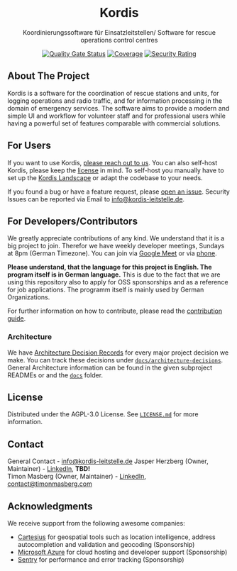<br />
<div align="center">

<h1 align="center">Kordis</h3>

Koordinierungssoftware für Einsatzleitstellen/ Software for rescue operations
control centres

[![Quality Gate Status](https://sonarcloud.io/api/project_badges/measure?project=kordis-leitstelle&metric=alert_status)](https://sonarcloud.io/summary/new_code?id=kordis-leitstelle)
[![Coverage](https://sonarcloud.io/api/project_badges/measure?project=kordis-leitstelle&metric=coverage)](https://sonarcloud.io/summary/new_code?id=kordis-leitstelle)
[![Security Rating](https://sonarcloud.io/api/project_badges/measure?project=kordis-leitstelle&metric=security_rating)](https://sonarcloud.io/summary/new_code?id=kordis-leitstelle)

</div>

## About The Project

Kordis is a software for the coordination of rescue stations and units, for
logging operations and radio traffic, and for information processing in the
domain of emergency services. The software aims to provide a modern and simple
UI and workflow for volunteer staff and for professional users while having a
powerful set of features comparable with commercial solutions.

## For Users

If you want to use Kordis, <a href="mailto:infor@kordis-leitstelle.de">please
reach out to us</a>. You can also self-host Kordis, please keep the
<a href="#license">license</a> in mind. To self-host you manually have to set up
the [Kordis Landscape](docs/landscape.md) or adapt the codebase to your needs.

If you found a bug or have a feature request, please
[open an issue](https://github.com/kordis-leitstelle/kordis/issues/new/choose).
Security Issues can be reported via Email to
[info@kordis-leitstelle.de](mailto:info@kordis-leitstelle.de).

## For Developers/Contributors

We greatly appreciate contributions of any kind. We understand that it is a big
project to join. Therefor we have weekly developer meetings, Sundays at 8pm
(German Timezone). You can join via
[Google Meet](https://meet.google.com/tqc-mccd-pur) or via
[phone](https://meet.google.com/tel/tqc-mccd-pur?pin=5845379842628&hs=7).

**Please understand, that the language for this project is English. The program
itself is in German language.** This is due to the fact that we are using this
repository also to apply for OSS sponsorships and as a reference for job
applications. The programm itself is mainly used by German Organizations.

For further information on how to contribute, please read the
[contribution guide](./CONTRIBUTING.md).

### Architecture

We have [Architecture Decision Records](https://adr.github.io/) for every major
project decision we make. You can track these decisions under
[`docs/architecture-decisions`](docs/architecture-decisions). General
Architecture information can be found in the given subproject READMEs or and the
[`docs`](docs) folder.

## License

Distributed under the AGPL-3.0 License. See [`LICENSE.md`](./LICENSE.md) for
more information.

## Contact

General Contact - [info@kordis-leitstelle.de](mailto:info@kordis-leitstelle.de)
Jasper Herzberg (Owner, Maintainer) -
[LinkedIn](https://www.linkedin.com/in/jasperherzberg/), **TBD!**  
Timon Masberg (Owner, Maintainer) -
[LinkedIn](https://www.linkedin.com/in/timon-masberg/),
[contact@timonmasberg.com](mailto:contact@timonmasberg.com)

## Acknowledgments

We receive support from the following awesome companies:

- [Cartesius](https://cartesius.io/) for geospatial tools such as location
  intelligence, address autocompletion and validation and geocoding
  (Sponsorship)
- [Microsoft Azure](https://azure.microsoft.com/) for cloud hosting and
  developer support (Sponsorship)
- [Sentry](https://sentry.com/) for performance and error tracking (Sponsorship)
